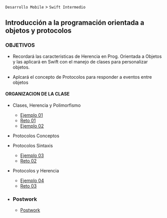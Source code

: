 
`Desarrollo Mobile` > `Swift Intermedio` 

## Introducción a la programación orientada a objetos y protocolos 

### OBJETIVOS 

- Recordará las caracteristicas de Herencia en Prog. Orientada a Objetos y las aplicará en Swift con el manejo de clases para personalizar objetos. 

- Aplcará el concepto de Protocolos para responder a eventos entre objetos

  

#### ORGANIZACION DE LA CLASE 

- Clases, Herencia y Polimorfismo

	- [Ejemplo 01](Ejemplo-01)
	- [Reto 01](Reto-01)
	- [Ejemplo 02](Ejemplo-02)

- Protocolos Conceptos

- Protocolos Sintaxis

	- [Ejemplo 03](Ejemplo-03)
	- [Reto 02](Reto-02)

- Protocolos y Herencia

	- [Ejemplo 04](Ejemplo-04)
	- [Reto 03](Reto-03)
	
- ### Postwork

  - [Postwork](Postwork)

